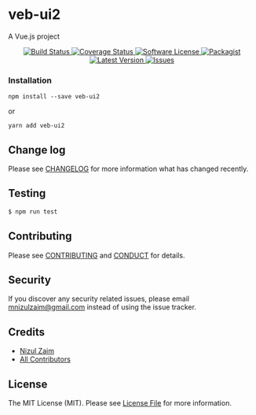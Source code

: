 # veb-ui2

A Vue.js project

<p align="center">
  <a href="https://circleci.com/gh/nizulzaim/veb-ui2">
    <img src="https://circleci.com/gh/nizulzaim/veb-ui2.svg?style=svg" alt="Build Status" />
  </a>
  <a href="https://coveralls.io/github/nizulzaim/veb-ui2?branch=master">
    <img src="https://coveralls.io/repos/github/nizulzaim/veb-ui2/badge.svg?branch=master&style=flat-square" alt="Coverage Status" />
  </a>
  <a href="LICENSE">
    <img src="https://img.shields.io/badge/license-MIT-brightgreen.svg?style=flat-square" alt="Software License" />
  </a>
  <a href="https://npmjs.org/package/veb-ui2">
    <img src="https://img.shields.io/npm/v/veb-ui2.svg?style=flat-square" alt="Packagist" />
  </a>
  <a href="https://github.com/nizulzaim/veb-ui2/releases">
    <img src="https://img.shields.io/github/release/nizulzaim/veb-ui2.svg?style=flat-square" alt="Latest Version" />
  </a>

  <a href="https://github.com/nizulzaim/veb-ui2/issues">
    <img src="https://img.shields.io/github/issues/nizulzaim/veb-ui2.svg?style=flat-square" alt="Issues" />
  </a>
</p>

### Installation
```
npm install --save veb-ui2
```

or

```
yarn add veb-ui2
```

## Change log

Please see [CHANGELOG](CHANGELOG.md) for more information what has changed recently.

## Testing

``` bash
$ npm run test
```

## Contributing

Please see [CONTRIBUTING](CONTRIBUTING.md) and [CONDUCT](CONDUCT.md) for details.

## Security

If you discover any security related issues, please email mnizulzaim@gmail.com instead of using the issue tracker.

## Credits

- [Nizul Zaim][link-author]
- [All Contributors][link-contributors]

## License

The MIT License (MIT). Please see [License File](LICENSE.md) for more information.

[link-author]: https://github.com/nizulzaim
[link-contributors]: ../../contributors
